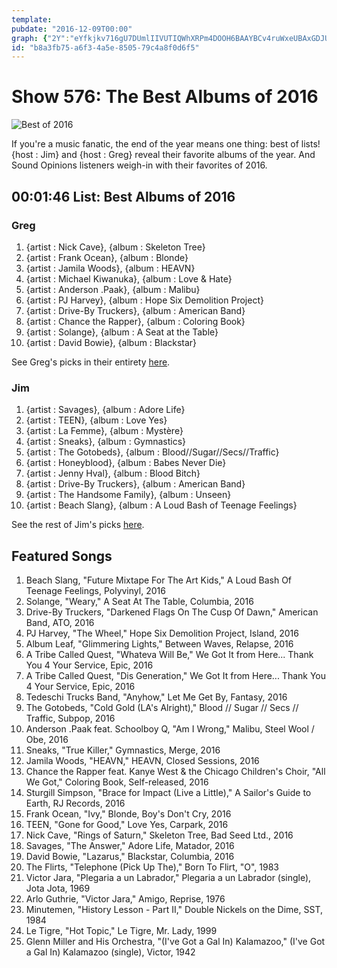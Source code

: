 ```yaml
---
template: 
pubdate: "2016-12-09T00:00"
graph: {"2Y":"eYfkjkv716gU7DUmlIIVUTIQWhXRPm4DOOH6BAAYBCv4ruWxeUBAxGDJU7HY31ZhiolnOnaBIfNwfdwU84KAdZ9FFQBJ7FjnS2m4RCvkGXGewd0cV259qxo9d4jYUiflsH5hEAXM4e0eBKd2VcyjsTXzpYZlbAIF0sa5Zcov0Y"}
id: "b8a3fb75-a6f3-4a5e-8505-79c4a8f0d6f5"
---
```






# Show 576: The Best Albums of 2016

![Best of 2016](https://static.soundopinions.org/images/2016/bestof2016_web.png)

If you're a music fanatic, the end of the year means one thing: best of lists! {host : Jim} and {host : Greg} reveal their favorite albums of the year. And Sound Opinions listeners weigh-in with their favorites of 2016.



## 00:01:46 List: Best Albums of 2016


### Greg

1. {artist : Nick Cave}, {album : Skeleton Tree}
2. {artist : Frank Ocean}, {album : Blonde}
3. {artist : Jamila Woods}, {album : HEAVN}
4. {artist : Michael Kiwanuka}, {album : Love & Hate}
5. {artist : Anderson .Paak}, {album : Malibu}
6. {artist : PJ Harvey}, {album : Hope Six Demolition Project}
7. {artist : Drive-By Truckers}, {album : American Band}
8. {artist : Chance the Rapper}, {album : Coloring Book}
9. {artist : Solange}, {album : A Seat at the Table}
10. {artist : David Bowie}, {album : Blackstar}

See Greg's picks in their entirety [here](http://www.chicagotribune.com/entertainment/music/kot/sc-ent-1130-best-rock-2016-20161129-column.html).


### Jim

1. {artist : Savages}, {album : Adore Life}
2. {artist : TEEN}, {album : Love Yes}
3. {artist : La Femme}, {album : Mystère}
4. {artist : Sneaks}, {album : Gymnastics}
5. {artist : The Gotobeds}, {album : Blood//Sugar//Secs//Traffic}
6. {artist : Honeyblood}, {album : Babes Never Die}
7. {artist : Jenny Hval}, {album : Blood Bitch}
8. {artist : Drive-By Truckers}, {album : American Band}
9. {artist : The Handsome Family}, {album : Unseen}
10. {artist : Beach Slang}, {album : A Loud Bash of Teenage Feelings}

See the rest of Jim's picks [here](https://www.wbez.org/shows/jim-derogatis/the-best-albums-of-2016-savages-teen-la-femme-sneaks-gotobeds-and-the-next-35/3fc76136-f08e-48b7-834a-f500612ab4b3).



## Featured Songs

1. Beach Slang, "Future Mixtape For The Art Kids," A Loud Bash Of Teenage Feelings, Polyvinyl, 2016
2. Solange, "Weary," A Seat At The Table, Columbia, 2016
3. Drive-By Truckers, "Darkened Flags On The Cusp Of Dawn," American Band, ATO, 2016
4. PJ Harvey, "The Wheel," Hope Six Demolition Project, Island, 2016
5. Album Leaf, "Glimmering Lights," Between Waves, Relapse, 2016
6. A Tribe Called Quest, "Whateva Will Be," We Got It from Here... Thank You 4 Your Service, Epic, 2016
7. A Tribe Called Quest, "Dis Generation," We Got It from Here... Thank You 4 Your Service, Epic, 2016
8. Tedeschi Trucks Band, "Anyhow," Let Me Get By, Fantasy, 2016
9. The Gotobeds, "Cold Gold (LA's Alright)," Blood // Sugar // Secs // Traffic, Subpop, 2016
10. Anderson .Paak feat. Schoolboy Q, "Am I Wrong," Malibu, Steel Wool / Obe, 2016
11. Sneaks, "True Killer," Gymnastics, Merge, 2016
12. Jamila Woods, "HEAVN," HEAVN, Closed Sessions, 2016
13. Chance the Rapper feat. Kanye West & the Chicago Children's Choir, "All We Got," Coloring Book, Self-released, 2016
14. Sturgill Simpson, "Brace for Impact (Live a Little)," A Sailor's Guide to Earth, RJ Records, 2016
15. Frank Ocean, "Ivy," Blonde, Boy's Don't Cry, 2016
16. TEEN, "Gone for Good," Love Yes, Carpark, 2016
17. Nick Cave, "Rings of Saturn," Skeleton Tree, Bad Seed Ltd., 2016
18. Savages, "The Answer," Adore Life, Matador, 2016
19. David Bowie, "Lazarus," Blackstar, Columbia, 2016
20. The Flirts, "Telephone (Pick Up The)," Born To Flirt, "O", 1983
21. Victor Jara, "Plegaria a un Labrador," Plegaria a un Labrador (single), Jota Jota, 1969
22. Arlo Guthrie, "Victor Jara," Amigo, Reprise, 1976
23. Minutemen, "History Lesson - Part II," Double Nickels on the Dime, SST, 1984
24. Le Tigre, "Hot Topic," Le Tigre, Mr. Lady, 1999
25. Glenn Miller and His Orchestra, "(I've Got a Gal In) Kalamazoo," (I've Got a Gal In) Kalamazoo (single), Victor, 1942